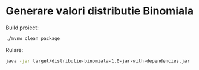 # Generare valori distributie Binomiala

Build proiect:
```bash
./mvnw clean package
```

Rulare:
```bash
java -jar target/distributie-binomiala-1.0-jar-with-dependencies.jar
```